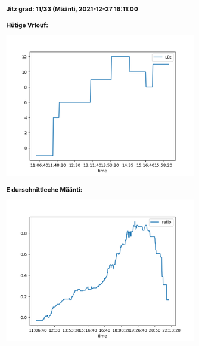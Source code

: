 ### Jitz grad: 11/33 (Määnti, 2021-12-27 16:11:00

### Hütige Vrlouf:
![Graph](Today.png)

### E durschnittleche Määnti:
![Graph](Määnti.png)